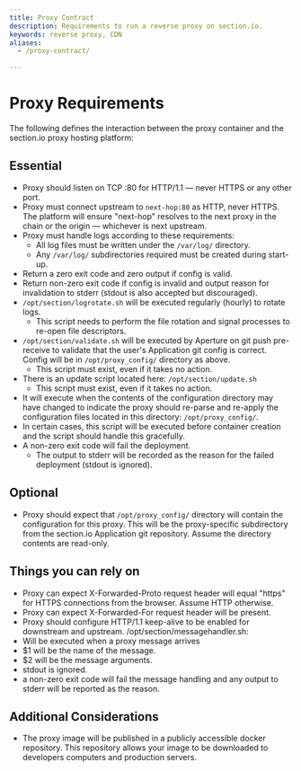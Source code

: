 ```yaml
---
title: Proxy Contract
description: Requirements to run a reverse proxy on section.io.
keywords: reverse proxy, CDN
aliases:
  - /proxy-contract/

---
```


# Proxy Requirements

The following defines the interaction between the proxy container and the section.io proxy hosting platform:

## Essential

* Proxy should listen on TCP :80 for HTTP/1.1 — never HTTPS or any other port.
* Proxy must connect upstream to `next-hop:80` as HTTP, never HTTPS. The platform will ensure "next-hop" resolves to the next proxy in the chain or the origin — whichever is next upstream.
* Proxy must handle logs according to these requirements:  
   * All log files must be written under the `/var/log/` directory.
   * Any `/var/log/` subdirectories required must be created during start-up.
* Return a zero exit code and zero output if config is valid.
* Return non-zero exit code if config is invalid and output reason for invalidation to stderr (stdout is also accepted but discouraged).
* `/opt/section/logrotate.sh` will be executed regularly (hourly) to rotate logs.
  * This script needs to perform the file rotation and signal processes to re-open file descriptors.
* `/opt/section/validate.sh` will be executed by Aperture on git push pre-receive to validate that the user's Application git config is correct. Config will be in `/opt/proxy_config/` directory as above.
  * This script must exist, even if it takes no action.
* There is an update script located here: `/opt/section/update.sh`
  * This script must exist, even if it takes no action.
* It will execute when the contents of the configuration directory may have changed to indicate the proxy should re-parse and re-apply the configuration files located in this directory: `/opt/proxy_config/`.
* In certain cases, this script will be executed before container creation and the script should handle this gracefully.
* A non-zero exit code will fail the deployment.
  * The output to stderr will be recorded as the reason for the failed deployment (stdout is ignored).

## Optional

 * Proxy should expect that `/opt/proxy_config/` directory will contain the configuration for this proxy. This will be the proxy-specific subdirectory from the section.io Application git repository. Assume the directory contents are read-only.

## Things you can rely on

 * Proxy can expect X-Forwarded-Proto request header will equal "https" for HTTPS connections from the browser. Assume HTTP otherwise.
 * Proxy can expect X-Forwarded-For request header will be present.
 * Proxy should configure HTTP/1.1 keep-alive to be enabled for downstream and upstream.
/opt/section/messagehandler.sh:
 * Will be executed when a proxy message arrives
 * $1 will be the name of the message.
 * $2 will be the message arguments.
 * stdout is ignored.
 * a non-zero exit code will fail the message handling and any output to stderr will be reported as the reason.

## Additional Considerations

* The proxy image will be published in a publicly accessible docker repository. This repository allows your image to be downloaded to developers computers and production servers.
